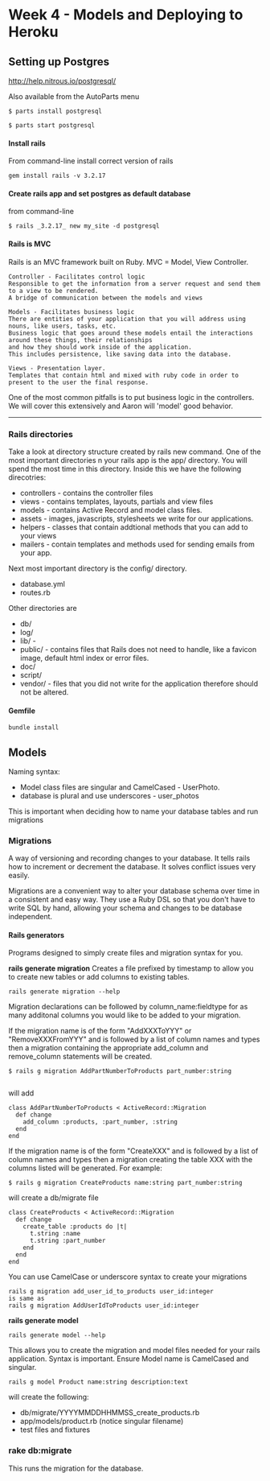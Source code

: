 # Week 4 - Models and Deploying to Heroku

## Setting up Postgres
http://help.nitrous.io/postgresql/

Also available from the AutoParts menu

```
$ parts install postgresql

$ parts start postgresql
```

#### Install rails
From command-line install correct version of rails

```
gem install rails -v 3.2.17
```
 
#### Create rails app and set postgres as default database
from command-line

```
$ rails _3.2.17_ new my_site -d postgresql
```

#### Rails is MVC 
Rails is an MVC framework built on Ruby. MVC = Model, View Controller.

```
Controller - Facilitates control logic
Responsible to get the information from a server request and send them to a view to be rendered. 
A bridge of communication between the models and views 

Models - Facilitates business logic
There are entities of your application that you will address using nouns, like users, tasks, etc. 
Business logic that goes around these models entail the interactions around these things, their relationships
and how they should work inside of the application.
This includes persistence, like saving data into the database.

Views - Presentation layer.
Templates that contain html and mixed with ruby code in order to present to the user the final response. 

```
One of the most common pitfalls is to put business logic in the controllers. We will cover this extensively and Aaron will 'model' good behavior.

--- 
### Rails directories

Take a look at directory structure created by rails new command.
One of the most important directories n your rails app is the app/ directory. You will spend the most time in this directory.
Inside this we have the following direcotries:

+ controllers - contains the controller files
+ views - contains templates, layouts, partials and view files 
+ models - contains Active Record and model class files.
+ assets - images, javascripts, stylesheets we write for our applications.
+ helpers - classes that contain addtional methods that you can add to your views
+ mailers - contain templates and methods used for sending emails from your app.  

Next most important directory is the config/ directory.

+ database.yml
+ routes.rb

Other directories are

+ db/
+ log/
+ lib/ -
+ public/ - contains files that Rails does not need to handle, like a favicon image, default html index or error files.
+ doc/
+ script/
+ vendor/ - files that you did not write for the application therefore should not be altered.

#### Gemfile

```
bundle install
```

## Models
Naming syntax:

+ Model class files are singular and CamelCased - UserPhoto.
+ database is plural and use underscores - user_photos

This is important when deciding how to name your database  tables and run migrations

### Migrations
A way of versioning and recording changes to your database. It tells rails how to increment or decrement the database. It solves conflict issues very easily.

Migrations are a convenient way to alter your database schema over time in a consistent and easy way. They use a Ruby DSL so that you don't have to write SQL by hand, allowing your schema and changes to be database independent.


#### Rails generators
Programs designed to simply create files and migration syntax for you.

**rails generate migration**
Creates a file prefixed by timestamp to allow you to create new tables or add columns to existing tables.

```
rails generate migration --help
```

Migration declarations can be followed by column_name:fieldtype for as many additonal columns you would like to be added to your migration.  

If the migration name is of the form "AddXXXToYYY" or "RemoveXXXFromYYY" and is followed by a list of column names and types then a migration containing the appropriate add_column and remove_column statements will be created.

```
$ rails g migration AddPartNumberToProducts part_number:string 
 
```

will add

```
class AddPartNumberToProducts < ActiveRecord::Migration
  def change
    add_column :products, :part_number, :string
  end
end

```
If the migration name is of the form "CreateXXX" and is followed by a list of column names and types then a migration creating the table XXX with the columns listed will be generated. For example:

```
$ rails g migration CreateProducts name:string part_number:string

```

will create a db/migrate file

```
class CreateProducts < ActiveRecord::Migration
  def change
    create_table :products do |t|
      t.string :name
      t.string :part_number
    end
  end
end

```

You can use CamelCase or underscore syntax to create your migrations

``` 
rails g migration add_user_id_to_products user_id:integer
is same as
rails g migration AddUserIdToProducts user_id:integer
```

**rails generate model**

```
rails generate model --help
```

This allows you to create the migration and model files needed for your rails application. Syntax is important. Ensure Model name is CamelCased and singular.

``` 
rails g model Product name:string description:text
```
will create the following:

+ db/migrate/YYYYMMDDHHMMSS_create_products.rb 
+ app/models/product.rb  (notice singular filename)
+ test files and fixtures



### rake db:migrate
This runs the migration for the database.




